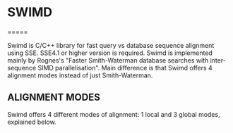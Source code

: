 # SWIMD
=====

Swimd is C/C++ library for fast query vs database sequence alignment using SSE.
SSE4.1 or higher version is required.
Swimd is implemented mainly by Rognes's "Faster Smith-Waterman database searches with inter-sequence SIMD parallelisation".
Main difference is that Swimd offers 4 alignment modes instead of just Smith-Waterman.

## ALIGNMENT MODES
Swimd offers 4 different modes of alignment: 1 local and 3 global modes, explained below.

